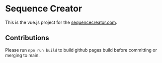 # Sequence Creator

This is the vue.js project for the [sequencecreator.com](https://sequencecreator.com).

## Contributions

Please run `npm run build` to build github pages build before committing or merging to main.
